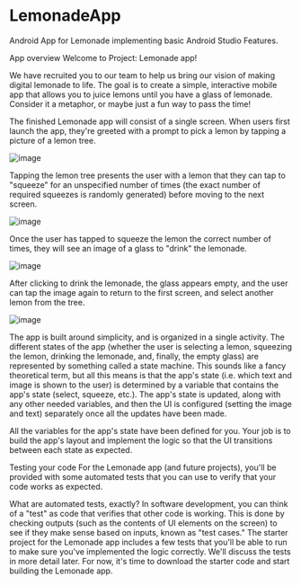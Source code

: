 # LemonadeApp
Android App for Lemonade implementing basic Android Studio Features.

App overview
Welcome to Project: Lemonade app!

We have recruited you to our team to help us bring our vision of making digital lemonade to life. The goal is to create a simple, interactive mobile app that allows you to juice lemons until you have a glass of lemonade. Consider it a metaphor, or maybe just a fun way to pass the time!

The finished Lemonade app will consist of a single screen. When users first launch the app, they're greeted with a prompt to pick a lemon by tapping a picture of a lemon tree.

![image](https://user-images.githubusercontent.com/104893913/179928370-80ba8fe5-92d0-4534-8f60-d4c09c059a67.png)

Tapping the lemon tree presents the user with a lemon that they can tap to "squeeze" for an unspecified number of times (the exact number of required squeezes is randomly generated) before moving to the next screen.

![image](https://user-images.githubusercontent.com/104893913/179928496-f3596d54-f50e-49fb-a688-b11717e5a815.png)

Once the user has tapped to squeeze the lemon the correct number of times, they will see an image of a glass to "drink" the lemonade.

![image](https://user-images.githubusercontent.com/104893913/179928622-1804ee12-d8b0-4dbd-a15b-b6102a00a65a.png)

After clicking to drink the lemonade, the glass appears empty, and the user can tap the image again to return to the first screen, and select another lemon from the tree.

![image](https://user-images.githubusercontent.com/104893913/179928708-4d1376f5-e7e9-4b96-a218-d40c96793368.png)

The app is built around simplicity, and is organized in a single activity. The different states of the app (whether the user is selecting a lemon, squeezing the lemon, drinking the lemonade, and, finally, the empty glass) are represented by something called a state machine. This sounds like a fancy theoretical term, but all this means is that the app's state (i.e. which text and image is shown to the user) is determined by a variable that contains the app's state (select, squeeze, etc.). The app's state is updated, along with any other needed variables, and then the UI is configured (setting the image and text) separately once all the updates have been made.

All the variables for the app's state have been defined for you. Your job is to build the app's layout and implement the logic so that the UI transitions between each state as expected.

Testing your code
For the Lemonade app (and future projects), you'll be provided with some automated tests that you can use to verify that your code works as expected.

What are automated tests, exactly? In software development, you can think of a "test" as code that verifies that other code is working. This is done by checking outputs (such as the contents of UI elements on the screen) to see if they make sense based on inputs, known as "test cases." The starter project for the Lemonade app includes a few tests that you'll be able to run to make sure you've implemented the logic correctly. We'll discuss the tests in more detail later. For now, it's time to download the starter code and start building the Lemonade app.
